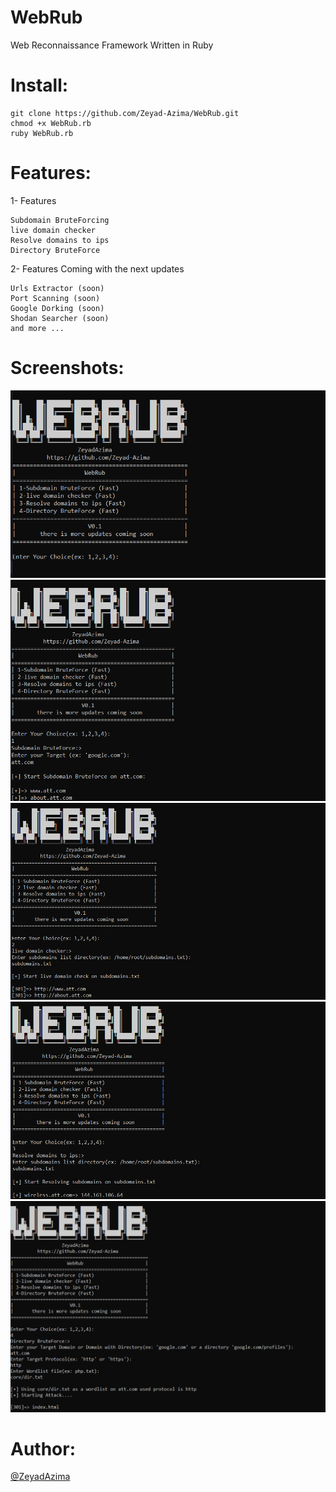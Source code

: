 # WebRub
Web Reconnaissance Framework Written in Ruby

# Install:
```
git clone https://github.com/Zeyad-Azima/WebRub.git
chmod +x WebRub.rb
ruby WebRub.rb
```
# Features:
1- Features 
```
Subdomain BruteForcing
live domain checker
Resolve domains to ips
Directory BruteForce
```
2- Features Coming with the next updates
```
Urls Extractor (soon)
Port Scanning (soon)
Google Dorking (soon)
Shodan Searcher (soon)
and more ...
```

# Screenshots:
<img src='Screenshots/1.png' />

<img src='Screenshots/2.png' />

<img src='Screenshots/3.png' />

<img src='Screenshots/4.png' />

<img src='Screenshots/5.png' />

# Author:
<a href='https://www.facebook.com/elkingzeyad.azeem'>@ZeyadAzima</a>
